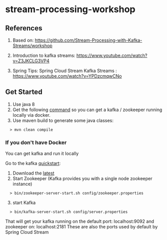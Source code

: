 # stream-processing-workshop

## References
1. Based on: https://github.com/Stream-Processing-with-Kafka-Streams/workshop

1. Introduction to kafka streams: https://www.youtube.com/watch?v=Z3JKCLG3VP4

1. Spring Tips: Spring Cloud Stream Kafka Streams : https://www.youtube.com/watch?v=YPDzcmqwCNo

## Get Started
1. Use java 8
2. Get the following [command](http://bit.ly/docker-kafka) so you can get a kafka / zookeeper running locally via docker.
3. Use maven build to generate some java classes:
```
  > mvn clean compile
```

### If you don't have Docker
You can get kafka and run it locally

Go to the kafka [quickstart](https://kafka.apache.org/quickstart):
1. Download the [latest](https://www.apache.org/dyn/closer.cgi?path=/kafka/2.2.0/kafka_2.12-2.2.0.tgz)
2. Start Zookeeper (Kafka provides you with a single node zookeeper instance)
```
  > bin/zookeeper-server-start.sh config/zookeeper.properties
```
3. start Kafka
```
  > bin/kafka-server-start.sh config/server.properties
```

That will get your kafka running on the default port: localhost:9092 and zookeeper on: localhost:2181
These are also the ports used by default by Spring Cloud Stream
